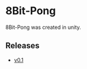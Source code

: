 # 8Bit-Pong
8Bit-Pong was created in unity.
## Releases
- [v0.1](https://github.com/Danny2362/8Bit-Pong/releases/tag/v0.1)
